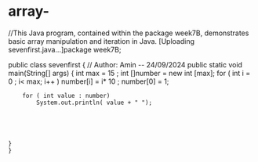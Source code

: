# array-
//This Java program, contained within the package week7B, demonstrates basic array manipulation and iteration in Java.
[Uploading sevenfirst.java…]package week7B;

public class sevenfirst {
// Author: Amin -- 24/09/2024
	public static void main(String[] args) {
		int max = 15 ;
		int []number = new int [max];
	for ( int i = 0 ; i< max; i++ )
	number[i] = i* 10 ;
	number[0] = 1;
	
		for ( int value : number)
			System.out.println( value + " ");
		
			
		
			
		
	}
	}


